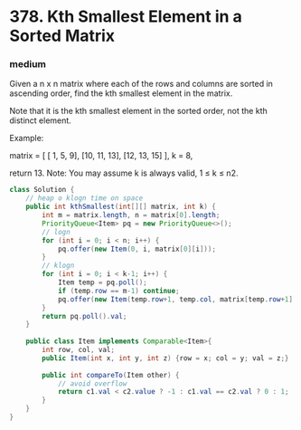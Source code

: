 # 378. Kth Smallest Element in a Sorted Matrix
### medium
Given a n x n matrix where each of the rows and columns are sorted in ascending order, find the kth smallest element in the matrix.

Note that it is the kth smallest element in the sorted order, not the kth distinct element.

Example:

matrix = [
   [ 1,  5,  9],
   [10, 11, 13],
   [12, 13, 15]
],
k = 8,

return 13.
Note: 
You may assume k is always valid, 1 ≤ k ≤ n2.

```Java
class Solution {
    // heap o klogn time on space
    public int kthSmallest(int[][] matrix, int k) {
        int m = matrix.length, n = matrix[0].length;
        PriorityQueue<Item> pq = new PriorityQueue<>();
        // logn
        for (int i = 0; i < n; i++) {
            pq.offer(new Item(0, i, matrix[0][i]));
        }
        // klogn
        for (int i = 0; i < k-1; i++) {
            Item temp = pq.poll();
            if (temp.row == m-1) continue;
            pq.offer(new Item(temp.row+1, temp.col, matrix[temp.row+1][temp.col]));
        }
        return pq.poll().val;
    }
    
    public class Item implements Comparable<Item>{
        int row, col, val;
        public Item(int x, int y, int z) {row = x; col = y; val = z;}
        
        public int compareTo(Item other) {
            // avoid overflow
            return c1.val < c2.value ? -1 : c1.val == c2.val ? 0 : 1;
        }
    }
}
```
